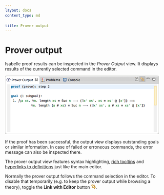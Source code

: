 ```yaml
---
layout: docs
content_type: md

title: Prover output
---
```


# Prover output

Isabelle proof results can be inspected in the _Prover Output_ view. It displays results of the currently selected command in the editor.

![Isabelle prover output](../images/prover-output-view.png)

If the proof has been successful, the output view displays outstanding goals or similar information. In case of failed or erroneous commands, the error message can also be inspected there.

The prover output view features syntax highlighting, [rich tooltips](tooltips.html) and [hyperlinks to definitions](go-to-definition.html) just like the main editor.

Normally the prover output follows the command selection in the editor. To disable that temporarily (e.g. to keep the prover output while browsing a theory), toggle the **Link with Editor** button ![Link with Editor](../images/synced.gif).
